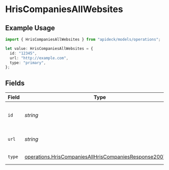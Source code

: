 # HrisCompaniesAllWebsites

## Example Usage

```typescript
import { HrisCompaniesAllWebsites } from "apideck/models/operations";

let value: HrisCompaniesAllWebsites = {
  id: "12345",
  url: "http://example.com",
  type: "primary",
};
```

## Fields

| Field                                                                                                                              | Type                                                                                                                               | Required                                                                                                                           | Description                                                                                                                        | Example                                                                                                                            |
| ---------------------------------------------------------------------------------------------------------------------------------- | ---------------------------------------------------------------------------------------------------------------------------------- | ---------------------------------------------------------------------------------------------------------------------------------- | ---------------------------------------------------------------------------------------------------------------------------------- | ---------------------------------------------------------------------------------------------------------------------------------- |
| `id`                                                                                                                               | *string*                                                                                                                           | :heavy_minus_sign:                                                                                                                 | Unique identifier for the website                                                                                                  | 12345                                                                                                                              |
| `url`                                                                                                                              | *string*                                                                                                                           | :heavy_check_mark:                                                                                                                 | The website URL                                                                                                                    | http://example.com                                                                                                                 |
| `type`                                                                                                                             | [operations.HrisCompaniesAllHrisCompaniesResponse200Type](../../models/operations/hriscompaniesallhriscompaniesresponse200type.md) | :heavy_minus_sign:                                                                                                                 | The type of website                                                                                                                | primary                                                                                                                            |